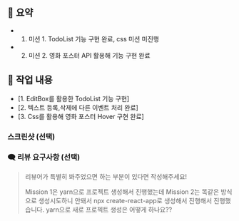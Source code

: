 ## 📄 요약
- 1. 미션 1. TodoList 기능 구현 완료, css 미션 미진행
- 2. 미션 2. 영화 포스터 API 활용해 기능 구현 완료

## 📝 작업 내용
- [1. EditBox를 활용한 TodoList 기능 구현]
- [2. 텍스트 등록,삭제에 다른 이벤트 처리 완료]
- [3. Css를 활용해 영화 포스터 Hover 구현 완료]



### 스크린샷 (선택)

### 🗨️ 리뷰 요구사항 (선택)

> 리뷰어가 특별히 봐주었으면 하는 부분이 있다면 작성해주세요!
> >
> Mission 1은 yarn으로 프로젝트 생성해서 진행했는데 Mission 2는 똑같은 방식으로 생성시도하니 안돼서 npx create-react-app로 생성해서 진행해서 진행했습니다. yarn으로 새로 프로젝트 생성은 어떻게 하나요??
